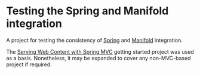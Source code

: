# Testing the Spring and Manifold integration

A project for testing the consistency of [Spring](https://spring.io/) and 
[Manifold](https://github.com/manifold-systems/manifold) integration.

The [Serving Web Content with Spring MVC](https://spring.io/guides/gs/serving-web-content/) 
getting started project was used as a basis. Nonetheless, it may be expanded to 
cover any non-MVC-based project if required.

